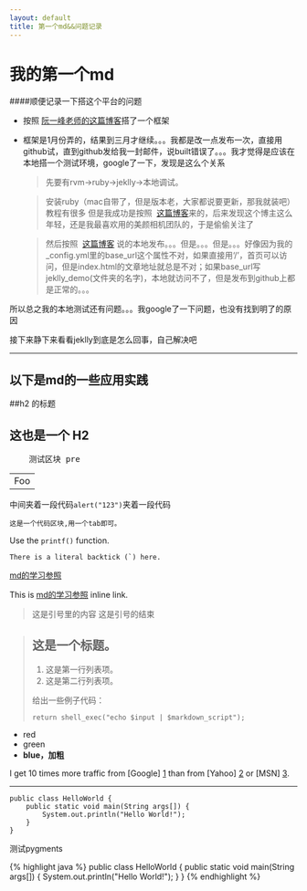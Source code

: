 ```yaml
---
layout: default
title: 第一个md&&问题记录
---
```

我的第一个md
======

####顺便记录一下搭这个平台的问题

*   按照	[阮一峰老师的这篇博客](http://www.ruanyifeng.com/blog/2012/08/blogging_with_jekyll.html "Title")搭了一个框架

*   框架是1月份弄的，结果到三月才继续。。。我都是改一点发布一次，直接用github试，直到github发给我一封邮件，说built错误了。。。我才觉得是应该在本地搭一个测试环境，google了一下，发现是这么个关系

	>先要有rvm->ruby->jeklly->本地调试。
	
	>安装ruby（mac自带了，但是版本老，大家都说要更新，那我就装吧）教程有很多 但是我成功是按照  [这篇博客](http://www.hoowolf.net/2012/03/29/installing-ruby-on-rails-on-mac-os-x-lion/ "Title")来的，后来发现这个博主这么年轻，还是我最喜欢用的美颜相机团队的，于是偷偷关注了

	>然后按照  [这篇博客](http://luchanghong.com/web/2012/09/01/start-write-blog-on-github.html "Title") 说的本地发布。。。但是。。。但是。。。好像因为我的_config.yml里的base_url这个属性不对，如果直接用‘/’，首页可以访问，但是index.html的文章地址就总是不对；如果base_url写jeklly_demo(文件夹的名字)，本地就访问不了，但是发布到github上都是正常的。。。

所以总之我的本地测试还有问题。。。我google了一下问题，也没有找到明了的原因

接下来静下来看看jeklly到底是怎么回事，自己解决吧

* * *

以下是md的一些应用实践
----------------

##h2 的标题

这也是一个 H2
-------------
<pre>
	测试区块 pre
</pre>

<table>
    <tr>
        <td>Foo</td>
    </tr>
</table>

中间夹着一段代码<code>alert("123")</code>夹着一段代码

	这是一个代码区块,用一个tab即可。

Use the `printf()` function. 

``There is a literal backtick (`) here.``

<a href="http://wowubuntu.com/markdown/#editor">md的学习参照</a>

This is [md的学习参照](http://wowubuntu.com/markdown/#editor "Title") inline link.

>这是引号里的内容
>这是引号的结束

> ## 这是一个标题。
> 
> 1.   这是第一行列表项。
> 2.   这是第二行列表项。
> 
> 给出一些例子代码：
> 
>     return shell_exec("echo $input | $markdown_script");

* red
* green
* __blue，加粗__

I get 10 times more traffic from [Google] [1] than from
[Yahoo] [2] or [MSN] [3].

  [1]: http://google.com/        "Google"
  [2]: http://search.yahoo.com/  "Yahoo Search"
  [3]: http://search.msn.com/    "MSN Search"

 * * * 

    public class HelloWorld {
    	public static void main(String args[]) {
      		System.out.println("Hello World!");
    	}
	}

 测试pygments

{% highlight java %}
public class HelloWorld {
    public static void main(String args[]) {
      System.out.println("Hello World!");
    }
}
{% endhighlight %}